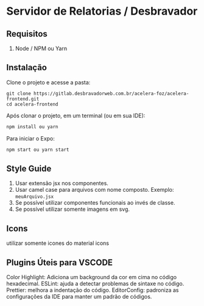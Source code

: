 # Servidor de Relatorias / Desbravador

## Requisitos

1. Node / NPM ou Yarn

## Instalação

Clone o projeto e acesse a pasta:

```
git clone https://gitlab.desbravadorweb.com.br/acelera-foz/acelera-frontend.git
cd acelera-frontend
```

Após clonar o projeto, em um terminal (ou em sua IDE):

```bash
npm install ou yarn
```

Para iniciar o Expo:

```bash
npm start ou yarn start
```

## Style Guide

1. Usar extensão jsx nos componentes.
2. Usar camel case para arquivos com nome composto. Exemplo: `meuArquivo.jsx`
3. Se possível utilizar componentes funcionais ao invés de classe.
4. Se possível utilizar somente imagens em svg.

## Icons

utilizar somente icones do material icons

## Plugins Úteis para VSCODE

Color Highlight: Adiciona um background da cor em cima no código hexadecimal.
ESLint: ajuda a detectar problemas de sintaxe no código.
Prettier: melhora a indentação do código.
EditorConfig: padroniza as configurações da IDE para manter um padrão de códigos.
